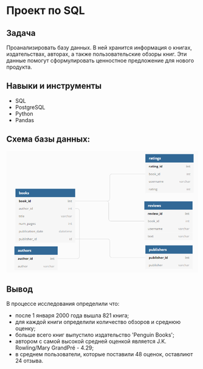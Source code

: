 # Проект по SQL

## Задача

Проанализировать базу данных. В ней хранится информация о книгах, издательствах, авторах, а также пользовательские обзоры книг. Эти данные помогут сформулировать ценностное предложение для нового продукта.

## Навыки и инструменты

- SQL
- PostgreSQL
- Python
- Pandas

## Схема базы данных:

![bd2](https://github.com/DaniilKur/Yandex.Practicum_Data_Analyst/blob/main/Image%20(2).png)

## Вывод

В процессе исследования определили что:

- после 1 января 2000 года вышла 821 книга;
- для каждой книги определили количество обзоров и среднюю оценку;
- больше всего книг выпустило издательство 'Penguin Books';
- автором с самой высокой средней оценкой является J.K. Rowling/Mary GrandPré - 4.29;
- в среднем пользователи, которые поставили 48 оценок, оставлиют 24 отзыва.
